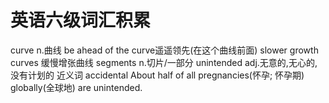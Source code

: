 # 英语六级词汇积累
curve n.曲线 be ahead of the curve遥遥领先(在这个曲线前面) slower growth curves 缓慢增张曲线
segments n.切片/一部分
unintended adj.无意的,无心的,没有计划的 近义词 accidental About half of all pregnancies(怀孕; 怀孕期) globally(全球地) are unintended. 
